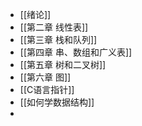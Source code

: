 - [[绪论]]
- [[第二章 线性表]]
- [[第三章 栈和队列]]
- [[第四章 串、数组和广义表]]
- [[第五章 树和二叉树]]
- [[第六章 图]]
- [[C语言指针]]
- [[如何学数据结构]]
-